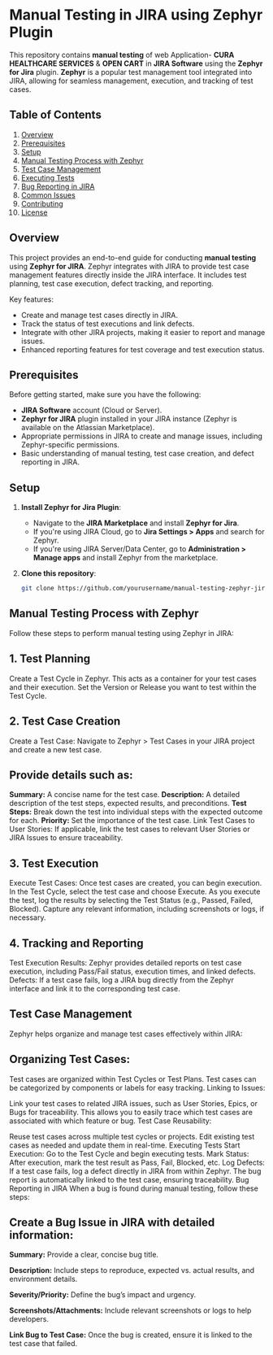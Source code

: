 # Manual Testing in JIRA using Zephyr Plugin

This repository contains **manual testing** of web Application- **CURA HEALTHCARE SERVICES** & **OPEN CART** in **JIRA Software** using the **Zephyr for Jira** plugin. **Zephyr** is a popular test management tool integrated into JIRA, allowing for seamless management, execution, and tracking of test cases.

## Table of Contents

1. [Overview](#overview)
2. [Prerequisites](#prerequisites)
3. [Setup](#setup)
4. [Manual Testing Process with Zephyr](#manual-testing-process-with-zephyr)
5. [Test Case Management](#test-case-management)
6. [Executing Tests](#executing-tests)
7. [Bug Reporting in JIRA](#bug-reporting-in-jira)
8. [Common Issues](#common-issues)
9. [Contributing](#contributing)
10. [License](#license)

## Overview

This project provides an end-to-end guide for conducting **manual testing** using **Zephyr for JIRA**. Zephyr integrates with JIRA to provide test case management features directly inside the JIRA interface. It includes test planning, test case execution, defect tracking, and reporting.

Key features:

- Create and manage test cases directly in JIRA.
- Track the status of test executions and link defects.
- Integrate with other JIRA projects, making it easier to report and manage issues.
- Enhanced reporting features for test coverage and test execution status.

## Prerequisites

Before getting started, make sure you have the following:

- **JIRA Software** account (Cloud or Server).
- **Zephyr for JIRA** plugin installed in your JIRA instance (Zephyr is available on the Atlassian Marketplace).
- Appropriate permissions in JIRA to create and manage issues, including Zephyr-specific permissions.
- Basic understanding of manual testing, test case creation, and defect reporting in JIRA.

## Setup

1. **Install Zephyr for Jira Plugin**:
   - Navigate to the **JIRA Marketplace** and install **Zephyr for Jira**.
   - If you're using JIRA Cloud, go to **Jira Settings > Apps** and search for Zephyr.
   - If you're using JIRA Server/Data Center, go to **Administration > Manage apps** and install Zephyr from the marketplace.

2. **Clone this repository**:
   ```bash
   git clone https://github.com/yourusername/manual-testing-zephyr-jira.git

## Manual Testing Process with Zephyr
Follow these steps to perform manual testing using Zephyr in JIRA:

## 1. Test Planning
Create a Test Cycle in Zephyr. This acts as a container for your test cases and their execution.
Set the Version or Release you want to test within the Test Cycle.
## 2. Test Case Creation
Create a Test Case: Navigate to Zephyr > Test Cases in your JIRA project and create a new test case.

## Provide details such as:

**Summary:** A concise name for the test case.
**Description:** A detailed description of the test steps, expected results, and preconditions.
**Test Steps:** Break down the test into individual steps with the expected outcome for each.
**Priority:** Set the importance of the test case.
Link Test Cases to User Stories: If applicable, link the test cases to relevant User Stories or JIRA Issues to ensure traceability.

## 3. Test Execution
Execute Test Cases: Once test cases are created, you can begin execution.
In the Test Cycle, select the test case and choose Execute.
As you execute the test, log the results by selecting the Test Status (e.g., Passed, Failed, Blocked).
Capture any relevant information, including screenshots or logs, if necessary.
## 4. Tracking and Reporting
Test Execution Results: Zephyr provides detailed reports on test case execution, including Pass/Fail status, execution times, and linked defects.
Defects: If a test case fails, log a JIRA bug directly from the Zephyr interface and link it to the corresponding test case.
## Test Case Management
Zephyr helps organize and manage test cases effectively within JIRA:

## Organizing Test Cases:

Test cases are organized within Test Cycles or Test Plans.
Test cases can be categorized by components or labels for easy tracking.
Linking to Issues:

Link your test cases to related JIRA issues, such as User Stories, Epics, or Bugs for traceability.
This allows you to easily trace which test cases are associated with which feature or bug.
Test Case Reusability:

Reuse test cases across multiple test cycles or projects.
Edit existing test cases as needed and update them in real-time.
Executing Tests
Start Execution: Go to the Test Cycle and begin executing tests.
Mark Status: After execution, mark the test result as Pass, Fail, Blocked, etc.
Log Defects: If a test case fails, log a defect directly in JIRA from within Zephyr.
The bug report is automatically linked to the test case, ensuring traceability.
Bug Reporting in JIRA
When a bug is found during manual testing, follow these steps:

## Create a Bug Issue in JIRA with detailed information:
**Summary:** Provide a clear, concise bug title.

**Description:** Include steps to reproduce, expected vs. actual results, and environment details.

**Severity/Priority:** Define the bug’s impact and urgency.

**Screenshots/Attachments:** Include relevant screenshots or logs to help developers.

**Link Bug to Test Case:** Once the bug is created, ensure it is linked to the test case that failed.
